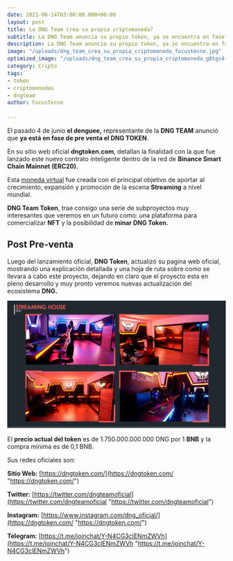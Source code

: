 ```yaml
---
date: 2021-06-14T03:00:00.000+00:00
layout: post
title: La DNG Team crea su propia criptomoneda?
subtitle: La DNG Team anuncia su propio token, ya se encuentra en fase de pre-venta
description: La DNG Team anuncia su propio token, ya se encuentra en fase de preventa
image: "/uploads/dng_team_crea_su_propia_criptomoneda_focustecno.jpg"
optimized_image: "/uploads/dng_team_crea_su_propia_criptomoneda_g8tgs4-focsu-tecno.jpg"
category: Cripto
tags:
- token
- criptomonedas
- dngteam
author: FocusTecno

---
```

El pasado 4 de junio **el denguee,** representante de la **DNG TEAM** anunció que **ya está en fase de pre venta el DNG TOKEN**.

En su sitio web oficial **dngtoken.com**, detallan la finalidad con la que fue lanzado este nuevo contrato inteligente dentro de la red de **Binance Smart Chain Mainnet (ERC20).**

Esta [moneda virtual](https://focustecno.com/ "Focus") fue creada con el principal objetivo de aportar al crecimiento, expansión y promoción de la escena **Streaming** a nivel mundial.

**DNG Team Token**, trae consigo una serie de subproyectos muy interesantes que veremos en un futuro como: una plataforma para comercializar **NFT** y la posibilidad de **minar DNG Token.**

## Post Pre-venta

Luego del lanzamiento oficial, **DNG Token**, actualizó su pagina web oficial, mostrando una explicación detallada y una hoja de ruta sobre como se llevara a cabo este proyecto, dejando en claro que el proyecto esta en pleno desarrollo y muy pronto veremos nuevas actualización del ecosistema **DNG.**

![La DNG Team crea su propia criptomoneda?](/uploads/streamhouse_l2mpsu.png "La DNG Team crea su propia criptomoneda?")

El **precio actual del token** es de 1.750.000.000.000 DNG por 1 **BNB** y la compra mínima es de 0,1 BNB.

Sus redes oficiales son:

**Sitio Web:** [https://dngtoken.com/](https://dngtoken.com/ "https://dngtoken.com/")

**Twitter:** [https://twitter.com/dngteamoficial](https://twitter.com/dngteamoficial "https://twitter.com/dngteamoficial")

**Instagram:** [https://www.instagram.com/dng_oficial/](https://dngtoken.com/ "https://dngtoken.com/")

**Telegram:** [https://t.me/joinchat/Y-N4CG3clENmZWVh](https://t.me/joinchat/Y-N4CG3clENmZWVh "https://t.me/joinchat/Y-N4CG3clENmZWVh")